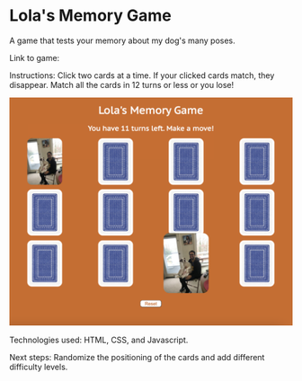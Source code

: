 # Lola's Memory Game

A game that tests your memory about my dog's many poses.

Link to game:

Instructions: Click two cards at a time. If your clicked cards match, they disappear. Match all the cards in 12 turns or less or you lose!

![](images/game-screenshot.png)

Technologies used: HTML, CSS, and Javascript.

Next steps: Randomize the positioning of the cards and add different difficulty levels.







